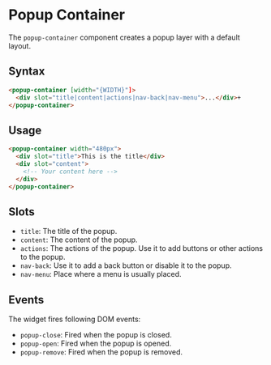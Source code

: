 # Popup Container

The `popup-container` component creates a popup layer with a default layout.


## Syntax

```html
<popup-container [width="{WIDTH}"]>
  <div slot="title|content|actions|nav-back|nav-menu">...</div>+
</popup-container>
```

## Usage

```html
<popup-container width="480px">
  <div slot="title">This is the title</div>
  <div slot="content">
    <!-- Your content here -->
  </div>
</popup-container>
```

## Slots

- `title`: The title of the popup.
- `content`: The content of the popup.
- `actions`: The actions of the popup. Use it to add buttons or other actions to the popup.
- `nav-back`: Use it to add a back button or disable it to the popup.
- `nav-menu`: Place where a menu is usually placed.


## Events

The widget fires following DOM events:

- `popup-close`: Fired when the popup is closed.
- `popup-open`: Fired when the popup is opened.
- `popup-remove`: Fired when the popup is removed.